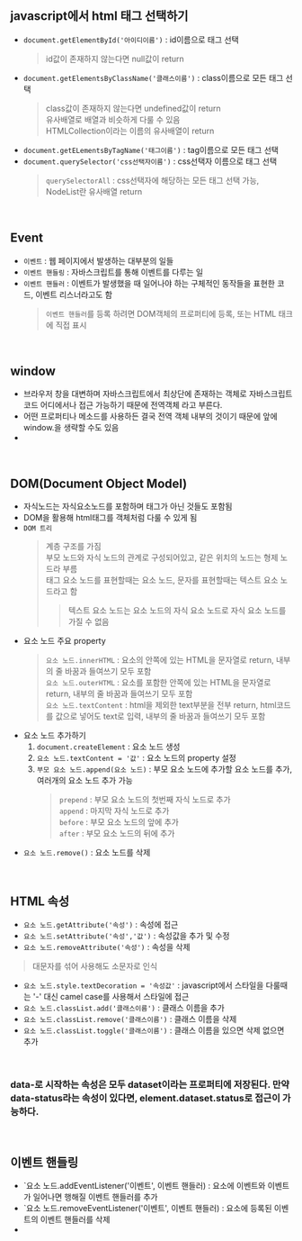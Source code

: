 ## javascript에서 html 태그 선택하기
- `document.getElementById('아이디이름')` : id이름으로 태그 선택        <br>     
  > id값이 존재하지 않는다면 null값이 return 
- `document.getElementsByClassName('클래스이름')` : class이름으로 모든 태그 선택 <br> 
  > class값이 존재하지 않는다면 undefined값이 return   
  > 유사배열로 배열과 비슷하게 다룰 수 있음   
  > HTMLCollection이라는 이름의 유사배열이 return      
- `document.getELementsByTagName('태그이름')` : tag이름으로 모든 태그 선택
- `document.querySelector('css선택자이름')` : css선택자 이름으로 태그 선택 <br>  
  > `querySelectorAll` : css선택자에 해당하는 모든 태그 선택 가능, NodeList란 유사배열 return  
<br>

## Event
- `이벤트` : 웹 페이지에서 발생하는 대부분의 일들   
- `이벤트 핸들링` : 자바스크립트를 통해 이벤트를 다루는 일 
- `이벤트 핸들러` : 이벤트가 발생했을 때 일어나야 하는 구체적인 동작들을 표현한 코드, 이벤트 리스너라고도 함 <br>
  > `이벤트 핸들러`를 등록 하려면 DOM객체의 프로퍼티에 등록, 또는 HTML 태크에 직접 표시
<br>

## window 
- 브라우저 창을 대변하며 자바스크립트에서 최상단에 존재하는 객체로 자바스크립트 코드 어디에서나 접근 가능하기 때문에 전역객체 라고 부른다. 
- 어떤 프로퍼티나 메소드를 사용하든 결국 전역 객체 내부의 것이기 때문에 앞에 window.을 생략할 수도 있음
- 

<br>

## DOM(Document Object Model)
- 자식노드는 자식요소노드를 포함하며 태그가 아닌 것들도 포함됨  
- DOM을 활용해 html태그를 객체처럼 다룰 수 있게 됨
- `DOM 트리` <br>
  > 계층 구조를 가짐    
  > 부모 노드와 자식 노드의 관계로 구성되어있고, 같은 위치의 노드는 형제 노드라 부름    
  > 태그 요소 노드를 표현할때는 요소 노드, 문자를 표현할때는 텍스트 요소 노드라고 함   
  > > 텍스트 요소 노드는 요소 노드의 자식 요소 노드로 자식 요소 노드를 가질 수 없음
- 요소 노드 주요 property <br>
  > `요소 노드.innerHTML` : 요소의 안쪽에 있는 HTML을 문자열로 return, 내부의 줄 바꿈과 들여쓰기 모두 포함       
  > `요소 노드.outerHTML` : 요소를 포함한 안쪽에 있는 HTML을 문자열로 return, 내부의 줄 바꿈과 들여쓰기 모두 포함      
  > `요소 노드.textContent` : html을 제외한 text부분을 전부 return, html코드를 값으로 넣어도 text로 입력, 내부의 줄 바꿈과 들여쓰기 모두 포함   
- 요소 노드 추가하기
  1. `document.createElement` : 요소 노드 생성
  2. `요소 노드.textContent = '값'` : 요소 노드의 property 설정
  3. `부모 요소 노드.append(요소 노드)` : 부모 요소 노드에 추가할 요소 노드를 추가, 여러개의 요소 노드 추가 가능 
     > `prepend` : 부모 요소 노드의 첫번째 자식 노드로 추가   
     > `append` : 마지막 자식 노드로 추가   
     > `before` : 부모 요소 노드의 앞에 추가   
     > `after` :  부모 요소 노드의 뒤에 추가
- `요소 노드.remove()` : 요소 노드를 삭제
<br>
  
## HTML 속성
- `요소 노드.getAttribute('속성')` : 속성에 접근
- `요소 노드.setAttribute('속성','값')` : 속성값을 추가 및 수정
- `요소 노드.removeAttribute('속성')` : 속성을 삭제
> 대문자를 섞어 사용해도 소문자로 인식 
- `요소 노드.style.textDecoration = '속성값'` : javascript에서 스타일을 다룰때는 '-' 대신 camel case를 사용해서 스타일에 접근
- `요소 노드.classList.add('클래스이름')` : 클래스 이름을 추가
- `요소 노드.classList.remove('클래스이름')` : 클래스 이름을 삭제
- `요소 노드.classList.toggle('클래스이름')` : 클래스 이름을 있으면 삭제 없으면 추가
<br>

### data-로 시작하는 속성은 모두 dataset이라는 프로퍼티에 저장된다. 만약 data-status라는 속성이 있다면, element.dataset.status로 접근이 가능하다. 
<br>

## 이벤트 핸들링
- `요소 노드.addEventListener('이벤트', 이벤트 핸들러) : 요소에 이벤트와 이벤트가 일어나면 행해질 이벤트 핸들러를 추가
- `요소 노드.removeEventListener('이벤트', 이벤트 핸들러) : 요소에 등록된 이벤트의 이벤트 핸들러를 삭제
- 









